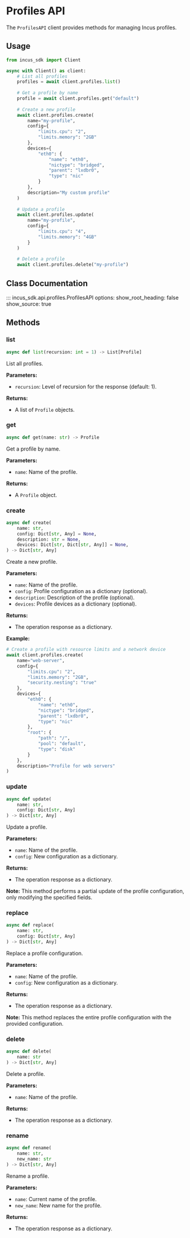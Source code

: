 # Profiles API

The `ProfilesAPI` client provides methods for managing Incus profiles.

## Usage

```python
from incus_sdk import Client

async with Client() as client:
    # List all profiles
    profiles = await client.profiles.list()
    
    # Get a profile by name
    profile = await client.profiles.get("default")
    
    # Create a new profile
    await client.profiles.create(
        name="my-profile",
        config={
            "limits.cpu": "2",
            "limits.memory": "2GB"
        },
        devices={
            "eth0": {
                "name": "eth0",
                "nictype": "bridged",
                "parent": "lxdbr0",
                "type": "nic"
            }
        },
        description="My custom profile"
    )
    
    # Update a profile
    await client.profiles.update(
        name="my-profile",
        config={
            "limits.cpu": "4",
            "limits.memory": "4GB"
        }
    )
    
    # Delete a profile
    await client.profiles.delete("my-profile")
```

## Class Documentation

::: incus_sdk.api.profiles.ProfilesAPI
    options:
      show_root_heading: false
      show_source: true

## Methods

### list

```python
async def list(recursion: int = 1) -> List[Profile]
```

List all profiles.

**Parameters:**
- `recursion`: Level of recursion for the response (default: 1).

**Returns:**
- A list of `Profile` objects.

### get

```python
async def get(name: str) -> Profile
```

Get a profile by name.

**Parameters:**
- `name`: Name of the profile.

**Returns:**
- A `Profile` object.

### create

```python
async def create(
    name: str,
    config: Dict[str, Any] = None,
    description: str = None,
    devices: Dict[str, Dict[str, Any]] = None,
) -> Dict[str, Any]
```

Create a new profile.

**Parameters:**
- `name`: Name of the profile.
- `config`: Profile configuration as a dictionary (optional).
- `description`: Description of the profile (optional).
- `devices`: Profile devices as a dictionary (optional).

**Returns:**
- The operation response as a dictionary.

**Example:**

```python
# Create a profile with resource limits and a network device
await client.profiles.create(
    name="web-server",
    config={
        "limits.cpu": "2",
        "limits.memory": "2GB",
        "security.nesting": "true"
    },
    devices={
        "eth0": {
            "name": "eth0",
            "nictype": "bridged",
            "parent": "lxdbr0",
            "type": "nic"
        },
        "root": {
            "path": "/",
            "pool": "default",
            "type": "disk"
        }
    },
    description="Profile for web servers"
)
```

### update

```python
async def update(
    name: str, 
    config: Dict[str, Any]
) -> Dict[str, Any]
```

Update a profile.

**Parameters:**
- `name`: Name of the profile.
- `config`: New configuration as a dictionary.

**Returns:**
- The operation response as a dictionary.

**Note:** This method performs a partial update of the profile configuration, only modifying the specified fields.

### replace

```python
async def replace(
    name: str, 
    config: Dict[str, Any]
) -> Dict[str, Any]
```

Replace a profile configuration.

**Parameters:**
- `name`: Name of the profile.
- `config`: New configuration as a dictionary.

**Returns:**
- The operation response as a dictionary.

**Note:** This method replaces the entire profile configuration with the provided configuration.

### delete

```python
async def delete(
    name: str
) -> Dict[str, Any]
```

Delete a profile.

**Parameters:**
- `name`: Name of the profile.

**Returns:**
- The operation response as a dictionary.

### rename

```python
async def rename(
    name: str, 
    new_name: str
) -> Dict[str, Any]
```

Rename a profile.

**Parameters:**
- `name`: Current name of the profile.
- `new_name`: New name for the profile.

**Returns:**
- The operation response as a dictionary.
